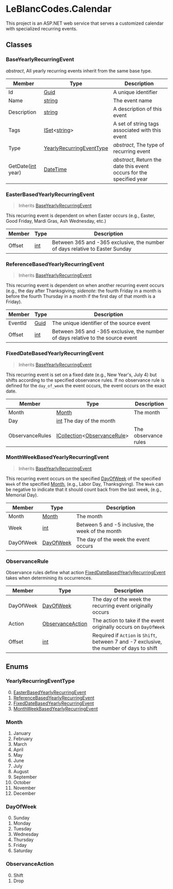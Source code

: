 # LeBlancCodes.Calendar
This project is an ASP.NET web service that serves a customized calendar with specialized recurring events.

## Classes

### <a name="BaseYearlyRecurringEvent"></a> BaseYearlyRecurringEvent
*abstract*, All yearly recurring events inherit from the same base type.

| Member | Type | Description |
| --- | --- | --- |
| Id | [Guid] | A unique identifier |
| Name | [string] | The event name |
| Description | [string] | A description of this event |
| Tags | [ISet]<[string]> | A set of string tags associated with this event |
| Type | [YearlyRecurringEventType](#YearlyRecurringEventType) | *abstract*, The type of recurring event |
| GetDate([int] year) | [DateTime] | *abstract*, Return the date this event occurs for the specified year |

### <a name="EasterBasedYearlyRecurringEvent"></a> EasterBasedYearlyRecurringEvent
> Inherits [BaseYearlyRecurringEvent](#BaseYearlyRecurringEvent)

This recurring event is dependent on when Easter occurs (e.g., Easter, Good Friday, Mardi Gras, Ash Wednesday, etc.)

| Member | Type | Description |
| --- | --- | --- |
| Offset | [int] | Between 365 and -365 exclusive, the number of days relative to Easter Sunday |

### <a name="ReferenceBasedYearlyRecurringEvent"></a> ReferenceBasedYearlyRecurringEvent
> Inherits [BaseYearlyRecurringEvent](#BaseYearlyRecurringEvent)

This recurring event is dependent on when another recurring event occurs (e.g., the day after Thanksgiving; _sidenote_: the fourth Friday in a month is before the fourth Thursday in a month if the first day of that month is a Friday).

| Member | Type | Description |
| --- | --- | --- |
| EventId | [Guid] | The unique identifier of the source event |
| Offset | [int] | Between 365 and -365 exclusive, the number of days relative to the source event |

### <a name="FixedDateBasedYearlyRecurringEvent"></a> FixedDateBasedYearlyRecurringEvent
> Inherits [BaseYearlyRecurringEvent](#BaseYearlyRecurringEvent)

This recurring event is set on a fixed date (e.g., New Year's, July 4) but shifts according to the specified observance rules. If no observance rule is defined for the `day_of_week` the event occurs, the event occurs on the exact date.

| Member | Type | Description |
| --- | --- | --- |
| Month | [Month](#Month) | The month |
| Day | [int] The day of the month |
| ObservanceRules | [ICollection]<[ObservanceRule](#ObservanceRule)> | The observance rules |

### <a name="MonthWeekBasedYearlyRecurringEvent"></a> MonthWeekBasedYearlyRecurringEvent
> Inherits [BaseYearlyRecurringEvent](#BaseYearlyRecurringEvent)

This recurring event occurs on the specified [DayOfWeek](#DayOfWeek) of the specified `Week` of the specified [Month](#Month), (e.g., Labor Day, Thanksgiving). The `Week` can be negative to indicate that it should count back from the last week, (e.g., Memorial Day).

| Member | Type | Description |
| --- | --- | --- |
| Month | [Month](#Month) | The month |
| Week | [int] | Between 5 and -5 inclusive, the week of the month |
| DayOfWeek | [DayOfWeek](#DayOfWeek) | The day of the week the event occurs |

### <a name="ObservanceRule"></a> ObservanceRule
Observance rules define what action [FixedDateBasedYearlyRecurringEvent](#FixedDateBasedYearlyRecurringEvent) takes when determining its occurrences.

| Member | Type | Description |
| --- | --- | --- |
| DayOfWeek | [DayOfWeek](#DayOfWeek) | The day of the week the recurring event originally occurs |
| Action | [ObservanceAction](#ObservanceAction) | The action to take if the event originally occurs on `DayOfWeek` |
| Offset | [int] | Required if `Action` is `Shift`, between 7 and -7 exclusive, the number of days to shift

## Enums

### <a name="YearlyRecurringEventType"></a> YearlyRecurringEventType
0. [EasterBasedYearlyRecurringEvent](#EasterBasedYearlyRecurringEvent)
0. [ReferenceBasedYearlyRecurringEvent](#ReferenceBasedYearlyRecurringEvent)
0. [FixedDateBasedYearlyRecurringEvent](#FixedDateBasedYearlyRecurringEvent)
0. [MonthWeekBasedYearlyRecurringEvent](#MonthWeekBasedYearlyRecurringEvent)

### <a name="Month"></a> Month
1. January
2. February
3. March
4. April
5. May
6. June
7. July
8. August
9. September
10. October
11. November
12. December

### <a name="DayOfWeek"></a> DayOfWeek
0. Sunday
1. Monday
2. Tuesday
3. Wednesday
4. Thursday
5. Friday
6. Saturday

### <a name="ObservanceAction"></a> ObservanceAction
0. Shift
1. Drop

[Guid]: https://docs.microsoft.com/en-us/dotnet/api/system.guid?view=netcore-2.0
[string]: https://docs.microsoft.com/en-us/dotnet/api/system.string?view=netcore-2.0
[int]: https://docs.microsoft.com/en-us/dotnet/api/system.int32?view=netcore-2.0
[DateTime]: https://docs.microsoft.com/en-us/dotnet/api/system.datetime?view=netcore-2.0
[object]: https://docs.microsoft.com/en-us/dotnet/api/system.object?view=netcore-2.0
[ICollection]: https://docs.microsoft.com/en-us/dotnet/api/system.collections.generic.icollection-1?view=netcore-2.0
[ISet]: https://docs.microsoft.com/en-us/dotnet/api/system.collections.generic.iset-1?view=netcore-2.0
